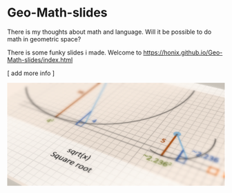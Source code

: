 # Geo-Math-slides

There is my thoughts about math and language. Will it be possible to do math in geometric space?

There is some funky slides i made. Welcome to https://honix.github.io/Geo-Math-slides/index.html

[ add more info ]

![GitHub Logo](/head-img.png)
